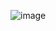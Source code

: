 
![image](https://user-images.githubusercontent.com/74687192/219470986-b6786b05-d8d8-4ce5-ae63-1fcf17415cd8.png)
